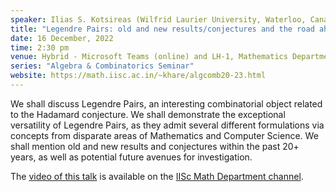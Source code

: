 ```yaml
---
speaker: Ilias S. Kotsireas (Wilfrid Laurier University, Waterloo, Canada)
title: "Legendre Pairs: old and new results/conjectures and the road ahead"
date: 16 December, 2022
time: 2:30 pm
venue: Hybrid - Microsoft Teams (online) and LH-1, Mathematics Department
series: "Algebra & Combinatorics Seminar"
website: https://math.iisc.ac.in/~khare/algcomb20-23.html
---
```


We shall discuss Legendre Pairs, an interesting combinatorial object related to the
Hadamard conjecture. We shall demonstrate the exceptional versatility of Legendre Pairs,
as they admit several different formulations via concepts from disparate areas of
Mathematics and Computer Science. We shall mention old and new results and conjectures
within the past 20+ years, as well as potential future avenues for investigation.

The [video of this talk](https://www.youtube.com/watch?v=OsKgqGymILQ) is available
on the [IISc Math Department channel](https://www.youtube.com/channel/UCR5Igvq9HScQKlPr-0coSIg/playlists).
